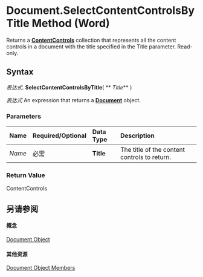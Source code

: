 
# Document.SelectContentControlsByTitle Method (Word)

Returns a  **[ContentControls](2595eea9-df68-edce-3a51-069cad14bb87.md)** collection that represents all the content controls in a document with the title specified in the Title parameter. Read-only.


## Syntax

 _表达式_. **SelectContentControlsByTitle**( ** _Title_** )

 _表达式_ An expression that returns a **[Document](8d83487a-2345-a036-a916-971c9db5b7fb.md)** object.


### Parameters



|**Name**|**Required/Optional**|**Data Type**|**Description**|
|:-----|:-----|:-----|:-----|
| _Name_|必需|**Title**|The title of the content controls to return.|

### Return Value

ContentControls


## 另请参阅


#### 概念


[Document Object](8d83487a-2345-a036-a916-971c9db5b7fb.md)
#### 其他资源


[Document Object Members](http://msdn.microsoft.com/library/fc9ab457-0888-f917-3d52-387168ac23b9%28Office.15%29.aspx)